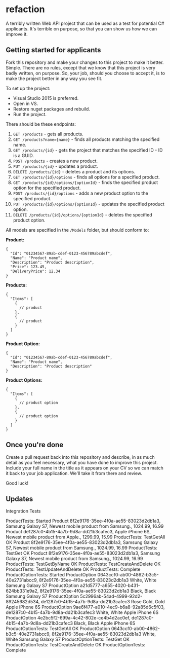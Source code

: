 # refaction
A terribly written Web API project that can be used as a test for potential C# applicants.  It's terrible on purpose, so that you can show us how we can improve it.

## Getting started for applicants

Fork this repository and make your changes to this project to make it better.  Simple.  There are no rules, except that we know that this project is very badly written, on purpose.  So, your job, should you choose to accept it, is to make the project better in any way you see fit.

To set up the project:

* Visual Studio 2015 is preferred.
* Open in VS.
* Restore nuget packages and rebuild.
* Run the project.

There should be these endpoints:

1. `GET /products` - gets all products.
2. `GET /products?name={name}` - finds all products matching the specified name.
3. `GET /products/{id}` - gets the project that matches the specified ID - ID is a GUID.
4. `POST /products` - creates a new product.
5. `PUT /products/{id}` - updates a product.
6. `DELETE /products/{id}` - deletes a product and its options.
7. `GET /products/{id}/options` - finds all options for a specified product.
8. `GET /products/{id}/options/{optionId}` - finds the specified product option for the specified product.
9. `POST /products/{id}/options` - adds a new product option to the specified product.
10. `PUT /products/{id}/options/{optionId}` - updates the specified product option.
11. `DELETE /products/{id}/options/{optionId}` - deletes the specified product option.

All models are specified in the `/Models` folder, but should conform to:

**Product:**
```
{
  "Id": "01234567-89ab-cdef-0123-456789abcdef",
  "Name": "Product name",
  "Description": "Product description",
  "Price": 123.45,
  "DeliveryPrice": 12.34
}
```

**Products:**
```
{
  "Items": [
    {
      // product
    },
    {
      // product
    }
  ]
}
```

**Product Option:**
```
{
  "Id": "01234567-89ab-cdef-0123-456789abcdef",
  "Name": "Product name",
  "Description": "Product description"
}
```

**Product Options:**
```
{
  "Items": [
    {
      // product option
    },
    {
      // product option
    }
  ]
}
```

## Once you're done

Create a pull request back into this repository and describe, in as much detail as you feel necessary, what you have done to improve this project. Include your full name in the title as it appears on your CV so we can match it back to your job application. We'll take it from there and review.

Good luck!

## Updates

Integration Tests

ProductTests: Started
Product 8f2e9176-35ee-4f0a-ae55-83023d2db1a3, Samsung Galaxy S7, Newest mobile product from Samsung., 1024.99, 16.99
Product de1287c0-4b15-4a7b-9d8a-dd21b3cafec3, Apple iPhone 6S, Newest mobile product from Apple., 1299.99, 15.99
ProductTests: TestGetAll OK
Product 8f2e9176-35ee-4f0a-ae55-83023d2db1a3, Samsung Galaxy S7, Newest mobile product from Samsung., 1024.99, 16.99
ProductTests: TestGet OK
Product 8f2e9176-35ee-4f0a-ae55-83023d2db1a3, Samsung Galaxy S7, Newest mobile product from Samsung., 1024.99, 16.99
ProductTests: TestGetByName OK
ProductTests: TestCreateAndDelete OK
ProductTests: TestUpdateAndDelete OK
ProductTests: Complete
ProductOptionTests: Started
ProductOption 0643ccf0-ab00-4862-b3c5-40e2731abcc9, 8f2e9176-35ee-4f0a-ae55-83023d2db1a3 White, White Samsung Galaxy S7
ProductOption a21d5777-a655-4020-b431-624bb331e9a2, 8f2e9176-35ee-4f0a-ae55-83023d2db1a3 Black, Black Samsung Galaxy S7
ProductOption 5c2996ab-54ad-4999-92d2-89245682d534, de1287c0-4b15-4a7b-9d8a-dd21b3cafec3 Rose Gold, Gold Apple iPhone 6S
ProductOption 9ae6f477-a010-4ec9-b6a8-92a85d6c5f03, de1287c0-4b15-4a7b-9d8a-dd21b3cafec3 White, White Apple iPhone 6S
ProductOption 4e2bc5f2-699a-4c42-802e-ce4b4d2ac0ef, de1287c0-4b15-4a7b-9d8a-dd21b3cafec3 Black, Black Apple iPhone 6S
ProductOptionTests: TestGetAll OK
ProductOption 0643ccf0-ab00-4862-b3c5-40e2731abcc9, 8f2e9176-35ee-4f0a-ae55-83023d2db1a3 White, White Samsung Galaxy S7
ProductOptionTests: TestGet OK
ProductOptionTests: TestCreateAndDelete OK
ProductOptionTests: Complete



